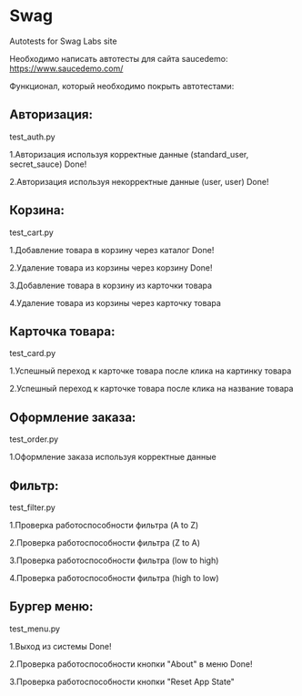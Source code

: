 # Swag
Autotests for Swag Labs site

Необходимо написать автотесты для сайта saucedemo: https://www.saucedemo.com/

Функционал, который необходимо покрыть автотестами:

## Авторизация:

test_auth.py

1.Авторизация используя корректные данные (standard_user, secret_sauce) Done!

2.Авторизация используя некорректные данные (user, user) Done!

## Корзина:

test_cart.py

1.Добавление товара в корзину через каталог Done!

2.Удаление товара из корзины через корзину Done!

3.Добавление товара в корзину из карточки товара

4.Удаление товара из корзины через карточку товара

## Карточка товара:

test_card.py

1.Успешный переход к карточке товара после клика на картинку товара

2.Успешный переход к карточке товара после клика на название товара

## Оформление заказа:

test_order.py

1.Оформление заказа используя корректные данные

## Фильтр:

test_filter.py

1.Проверка работоспособности фильтра (A to Z)

2.Проверка работоспособности фильтра (Z to A)

3.Проверка работоспособности фильтра (low to high)

4.Проверка работоспособности фильтра (high to low)

## Бургер меню:

test_menu.py

1.Выход из системы Done!

2.Проверка работоспособности кнопки "About" в меню Done!

3.Проверка работоспособности кнопки "Reset App State"

